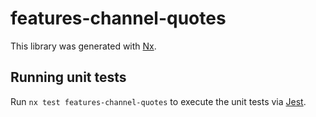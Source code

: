 # features-channel-quotes

This library was generated with [Nx](https://nx.dev).

## Running unit tests

Run `nx test features-channel-quotes` to execute the unit tests via [Jest](https://jestjs.io).
